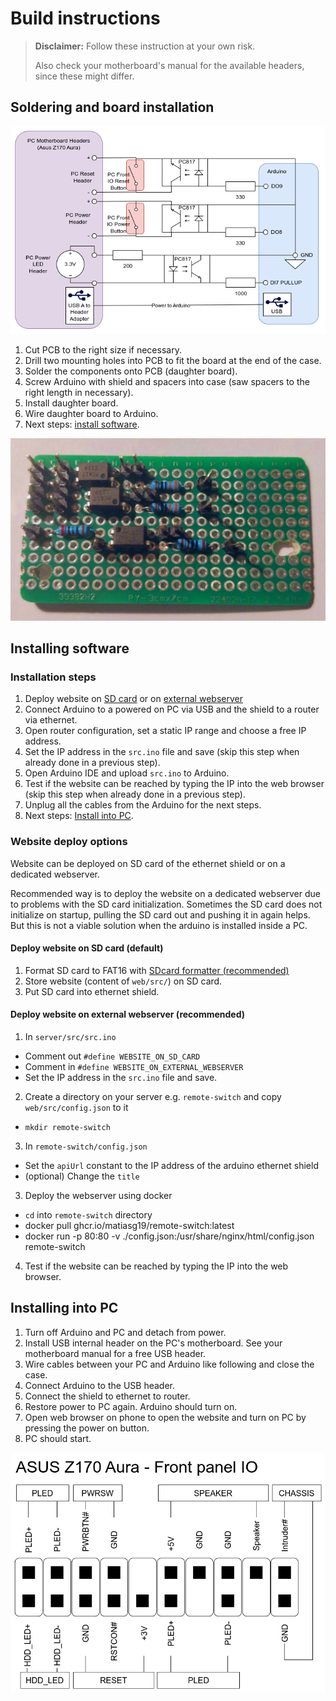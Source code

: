 # Build instructions

> **Disclaimer:** Follow these instruction at your own risk.
>
> Also check your motherboard's manual for the available headers, since these might differ.

## Soldering and board installation

![Schematic](./Assets/schematic.png)

1. Cut PCB to the right size if necessary.
2. Drill two mounting holes into PCB to fit the board at the end of the case.
3. Solder the components onto PCB (daughter board).
4. Screw Arduino with shield and spacers into case (saw spacers to the right length in necessary).
5. Install daughter board.
6. Wire daughter board to Arduino.
7. Next steps: [install software](#installing-software).

![Daughter board](./Assets/daughterboard.png)

## Installing software

### Installation steps

1. Deploy website on [SD card](#deploy-website-on-sd-card-default) or on [external webserver](#deploy-website-on-external-webserver-recommended)
2. Connect Arduino to a powered on PC via USB and the shield to a router via ethernet.
3. Open router configuration, set a static IP range and choose a free IP address.
4. Set the IP address in the `src.ino` file and save (skip this step when already done in a previous step).
5. Open Arduino IDE and upload `src.ino` to Arduino.
6. Test if the website can be reached by typing the IP into the web browser (skip this step when already done in a previous step).
7. Unplug all the cables from the Arduino for the next steps.
8. Next steps: [Install into PC](#installing-into-pc).

### Website deploy options

Website can be deployed on SD card of the ethernet shield or on a dedicated webserver.

Recommended way is to deploy the website on a dedicated webserver due to problems with the SD card initialization. Sometimes the SD card does not initialize on startup, pulling the SD card out and pushing it in again helps. But this is not a viable solution when the arduino is installed inside a PC.

#### Deploy website on SD card (default)

1. Format SD card to FAT16 with [SDcard formatter (recommended)](https://www.sdcard.org/downloads/formatter/)
2. Store website (content of `web/src/`) on SD card.
3. Put SD card into ethernet shield.

#### Deploy website on external webserver (recommended)

1. In `server/src/src.ino`

- Comment out `#define WEBSITE_ON_SD_CARD`
- Comment in `#define WEBSITE_ON_EXTERNAL_WEBSERVER`
- Set the IP address in the `src.ino` file and save.

2. Create a directory on your server e.g. `remote-switch` and copy `web/src/config.json` to it

- `mkdir remote-switch`

3. In `remote-switch/config.json`

- Set the `apiUrl` constant to the IP address of the arduino ethernet shield
- (optional) Change the `title`

3. Deploy the webserver using docker

- `cd` into `remote-switch` directory
- docker pull ghcr.io/matiasg19/remote-switch:latest
- docker run -p 80:80 -v ./config.json:/usr/share/nginx/html/config.json remote-switch

4. Test if the website can be reached by typing the IP into the web browser.

## Installing into PC

1. Turn off Arduino and PC and detach from power.
2. Install USB internal header on the PC's motherboard. See your motherboard manual for a free USB header.
3. Wire cables between your PC and Arduino like following and close the case.
4. Connect Arduino to the USB header.
5. Connect the shield to ethernet to router.
6. Restore power to PC again. Arduino should turn on.
7. Open web browser on phone to open the website and turn on PC by pressing the power on button.
8. PC should start.

![Front panel IO](./Assets/frontpanelIO.png)
